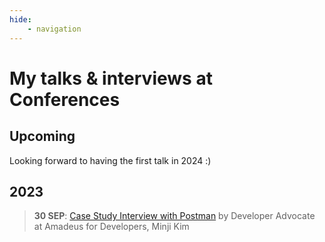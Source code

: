 ```yaml
---
hide:
    - navigation
---
```


# My talks & interviews at Conferences 

## Upcoming 

Looking forward to having the first talk in 2024 :) 

## 2023

> **30 SEP**: [Case Study Interview with Postman](https://www.postman.com/case-studies/amadeus/) by Developer Advocate at Amadeus for Developers, Minji Kim


